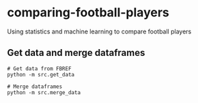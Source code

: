 # comparing-football-players
Using statistics and machine learning to compare football players

## Get data and merge dataframes
```
# Get data from FBREF
python -m src.get_data

# Merge dataframes
python -m src.merge_data
```